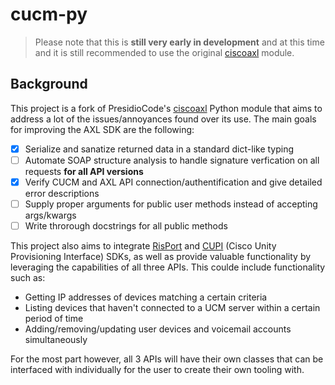 # cucm-py

> Please note that this is **still very early in development** and at this time and it is still recommended to use the original [ciscoaxl](https://github.com/PresidioCode/ciscoaxl) module.

## Background

This project is a fork of PresidioCode's [ciscoaxl](https://github.com/PresidioCode/ciscoaxl) Python module that aims to address a lot of the issues/annoyances found over its use. The main goals for improving the AXL SDK are the following:

- [x] Serialize and sanatize returned data in a standard dict-like typing
- [ ] Automate SOAP structure analysis to handle signature verfication on all requests **for all API versions**
- [x] Verify CUCM and AXL API connection/authentification and give detailed error descriptions
- [ ] Supply proper arguments for public user methods instead of accepting args/kwargs
- [ ] Write throrough docstrings for all public methods

This project also aims to integrate [RisPort](https://developer.cisco.com/docs/sxml/#!risport70-api-reference/risport70-api-reference) and [CUPI](https://www.cisco.com/c/en/us/td/docs/voice_ip_comm/connection/REST-API/CUPI_API/b_CUPI-API/b_CUPI-API_chapter_01.html) (Cisco Unity Provisioning Interface) SDKs, as well as provide valuable functionality by leveraging the capabilities of all three APIs. This coulde include functionality such as:

- Getting IP addresses of devices matching a certain criteria
- Listing devices that haven't connected to a UCM server within a certain period of time
- Adding/removing/updating user devices and voicemail accounts simultaneously

For the most part however, all 3 APIs will have their own classes that can be interfaced with individually for the user to create their own tooling with.
